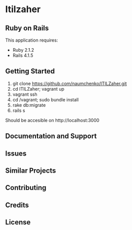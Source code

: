 Itilzaher
================
Ruby on Rails
-------------

This application requires:

- Ruby 2.1.2
- Rails 4.1.5

Getting Started
---------------
1) git clone https://github.com/naumchenko/ITILZaher.git
2) cd ITILZaher; vagrant up
3) vagrant ssh
4) cd /vagrant; sudo bundle install
5) rake db:migrate
6) rails s

Should be accesible on http://localhost:3000

Documentation and Support
-------------------------

Issues
-------------

Similar Projects
----------------

Contributing
------------

Credits
-------

License
-------

